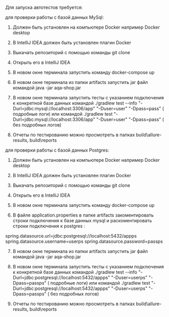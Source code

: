 Для запуска автотестов требуется:

для проверки работы с базой данных MySql:

1. Должен быть установлен на компьютере Docker например Docker desktop

2. В IntelliJ IDEA должен быть установлен плагин Docker

3. Выкачать репозиторий с помощью команды git clone

4. Открыть его в IntelliJ IDEA

5. В новом окне терминала запустить команду docker-compose up

6. В новом окне терминала из папки artifacts запустить jar файл командой java -jar aqa-shop.jar

7. В новом окне терминала запустить тесты с указанием подключения к конкретной базе данных командой
 ./gradlew test --info "-Durl=jdbc:mysql://localhost:3306/app" "-Duser=user" "-Dpass=pass" ( подробные логи) или командой 
 ./gradlew test "-Durl=jdbc:mysql://localhost:3306/app" "-Duser=user" "-Dpass=pass" ( без подробных логов)

8. Отчеты по тестированию можно просмотреть в папках build\allure-results, build\reports

для проверки работы с базой данных Postgres:

1. Должен быть установлен на компьютере Docker например Docker desktop

2. В IntelliJ IDEA должен быть установлен плагин Docker

3. Выкачать репозиторий с помощью команды git clone

4. Открыть его в IntelliJ IDEA

5. В новом окне терминала запустить команду docker-compose up

6. В файле application.properties в папке artifacts закоментировать строки подключения к базе данных mysql и раскоментировать строки подключения к postgres :

spring.datasource.url=jdbc:postgresql://localhost:5432/appps
spring.datasource.username=userps
spring.datasource.password=passps

7. В новом окне терминала из папки artifacts запустить jar файл командой java -jar aqa-shop.jar

8. В новом окне терминала запустить тесты с указанием подключения к конкретной базе данных командой
 ./gradlew test --info "-Durl=jdbc:postgresql://localhost:5432/appps" "-Duser=userps" "-Dpass=passps" ( подробные логи) или командой 
 ./gradlew test "-Durl=jdbc:postgresql://localhost:5432/appps" "-Duser=userps" "-Dpass=passps" ( без подробных логов)

9. Отчеты по тестированию можно просмотреть в папках build\allure-results, build\reports
